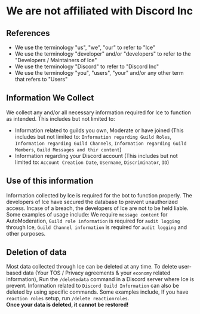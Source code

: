 # We are not affiliated with Discord Inc

## References
* We use the terminology "us", "we", "our" to refer to "Ice"
* We use the terminology "developer" and/or "developers" to refer to the "Developers / Maintainers of Ice"
* We use the terminology "Discord" to refer to "Discord Inc"  
* We use the terminology "you", "users", "your" and/or any other term that refers to "Users"

## Information We Collect
We collect any and/or all necessary information required for Ice to function as intended. This includes but not limited to:
* Information related to guilds you own, Moderate or have joined (This includes but not limited to: `Information regarding Guild Roles`, `Information regarding Guild Channels`, `Information regarding Guild Members`, `Guild Messages and thir content`)
* Information regarding your Discord account (This includes but not limited to: `Account Creation Date`, `Username`, `Discriminator`, `ID`)

## Use of this information
Information collected by Ice is required for the bot to function properly. The developers of Ice have secured the database to prevent unauthorized access. Incase of a breach, the developers of Ice are not to be held liable. Some examples of usage include: We require `message content` for AutoModeration, `Guild role information` is required for `audit logging` through Ice, `Guild Channel information` is required for `audit logging` and other purposes. 

## Deletion of data
Most data collected through Ice can be deleted at any time. To delete user-based data (Your TOS / Privacy agreements & your `economy` related information), Run the `/deletedata` command in a Discord server where Ice is prevent. Information related to `Discord Guild Information` can also be deleted by using specific commands. Some examples include, If you have `reaction roles` setup, run `/delete reactionroles`. 
<br>**Once your data is deleted, it cannot be restored!**


